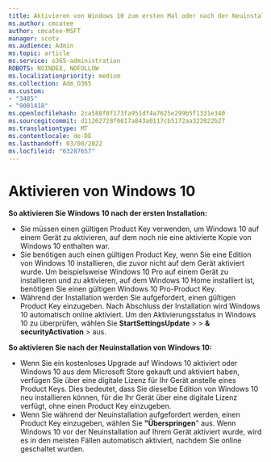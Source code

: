 ```yaml
---
title: Aktivieren von Windows 10 zum ersten Mal oder nach der Neuinstallation
ms.author: cmcatee
author: cmcatee-MSFT
manager: scotv
ms.audience: Admin
ms.topic: article
ms.service: o365-administration
ROBOTS: NOINDEX, NOFOLLOW
ms.localizationpriority: medium
ms.collection: Adm_O365
ms.custom:
- "3485"
- "9001418"
ms.openlocfilehash: 2ca588f8f173fa951df4a7625e299b5f1331e340
ms.sourcegitcommit: d11262728f0617a843a0117cb5172aa322022b27
ms.translationtype: MT
ms.contentlocale: de-DE
ms.lasthandoff: 03/08/2022
ms.locfileid: "63287657"
---
```

# <a name="activate-windows-10"></a>Aktivieren von Windows 10

**So aktivieren Sie Windows 10 nach der ersten Installation:**

- Sie müssen einen gültigen Product Key verwenden, um Windows 10 auf einem Gerät zu aktivieren, auf dem noch nie eine aktivierte Kopie von Windows 10 enthalten war.
- Sie benötigen auch einen gültigen Product Key, wenn Sie eine Edition von Windows 10 installieren, die zuvor nicht auf dem Gerät aktiviert wurde. Um beispielsweise Windows 10 Pro auf einem Gerät zu installieren und zu aktivieren, auf dem Windows 10 Home installiert ist, benötigen Sie einen gültigen Windows 10 Pro-Product Key.
- Während der Installation werden Sie aufgefordert, einen gültigen Product Key einzugeben. Nach Abschluss der Installation wird Windows 10 automatisch online aktiviert. Um den Aktivierungsstatus in Windows 10 zu überprüfen, wählen Sie **StartSettingsUpdate** > >  **&** **securityActivation** >  aus.

**So aktivieren Sie nach der Neuinstallation von Windows 10:**

- Wenn Sie ein kostenloses Upgrade auf Windows 10 aktiviert oder Windows 10 aus dem Microsoft Store gekauft und aktiviert haben, verfügen Sie über eine digitale Lizenz für Ihr Gerät anstelle eines Product Keys. Dies bedeutet, dass Sie dieselbe Edition von Windows 10 neu installieren können, für die Ihr Gerät über eine digitale Lizenz verfügt, ohne einen Product Key einzugeben.
- Wenn Sie während der Neuinstallation aufgefordert werden, einen Product Key einzugeben, wählen Sie **"Überspringen**" aus. Wenn Windows 10 vor der Neuinstallation auf Ihrem Gerät aktiviert wurde, wird es in den meisten Fällen automatisch aktiviert, nachdem Sie online geschaltet wurden.
